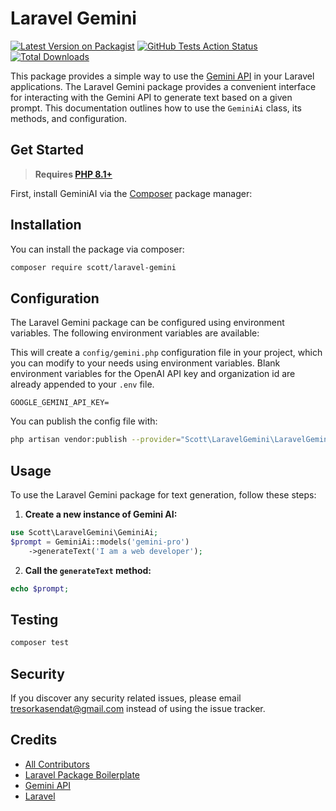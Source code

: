 # Laravel Gemini

[![Latest Version on Packagist](https://img.shields.io/packagist/v/scott/laravel-gemini.svg?style=flat-square)](https://packagist.org/packages/scott/laravel-gemini)
[![GitHub Tests Action Status](https://img.shields.io/github/workflow/status/scott/laravel-gemini/run-tests?label=tests)]()
[![Total Downloads](https://img.shields.io/packagist/dt/scott/laravel-gemini.svg?style=flat-square)](https://packagist.org/packages/scott/laravel-gemini)

This package provides a simple way to use the [Gemini API](https://docs.gemini.com/rest-api/) in your Laravel
applications.
The Laravel Gemini package provides a convenient interface for interacting with the Gemini API to generate text based on
a given prompt.
This documentation outlines how to use the `GeminiAi` class, its methods, and configuration.

## Get Started

> **Requires [PHP 8.1+](https://php.net/releases/)**

First, install GeminiAI via the [Composer](https://getcomposer.org/) package manager:

## Installation

You can install the package via composer:

```bash
composer require scott/laravel-gemini
```

## Configuration

The Laravel Gemini package can be configured using environment variables. The following environment variables are
available:

This will create a `config/gemini.php` configuration file in your project, which you can modify to your needs
using environment variables.
Blank environment variables for the OpenAI API key and organization id are already appended to your `.env` file.

```env
GOOGLE_GEMINI_API_KEY=
```

You can publish the config file with:

```bash
php artisan vendor:publish --provider="Scott\LaravelGemini\LaravelGeminiServiceProvider" --tag="laravel-gemini-config"
```

## Usage

To use the Laravel Gemini package for text generation, follow these steps:

1. **Create a new instance of Gemini AI:**

```php
use Scott\LaravelGemini\GeminiAi;
$prompt = GeminiAi::models('gemini-pro')
    ->generateText('I am a web developer');
```

2. **Call the `generateText` method:**

```php
echo $prompt;
```

## Testing

``` bash
composer test
```

## Security

If you discover any security related issues, please email [tresorkasendat@gmail.com](mailto:tresorkasendat@gmail.com)
instead of using the issue tracker.

## Credits

- [All Contributors](../../contributors)
- [Laravel Package Boilerplate](https://laravelpackageboilerplate.com)
- [Gemini API](https://docs.gemini.com/rest-api/)
- [Laravel](https://laravel.com)
